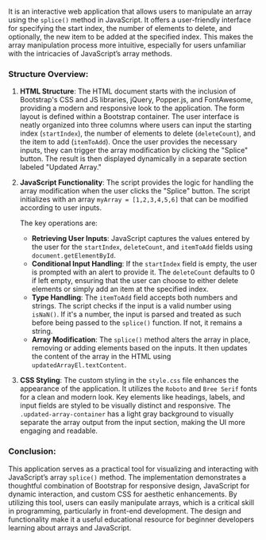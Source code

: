 It is an interactive web application that allows users to manipulate an array using the `splice()` method in JavaScript. It offers a user-friendly interface for specifying the start index, the number of elements to delete, and optionally, the new item to be added at the specified index. This makes the array manipulation process more intuitive, especially for users unfamiliar with the intricacies of JavaScript’s array methods.

### Structure Overview:
1. **HTML Structure**: 
   The HTML document starts with the inclusion of Bootstrap's CSS and JS libraries, jQuery, Popper.js, and FontAwesome, providing a modern and responsive look to the application. The form layout is defined within a Bootstrap container. The user interface is neatly organized into three columns where users can input the starting index (`startIndex`), the number of elements to delete (`deleteCount`), and the item to add (`itemToAdd`). Once the user provides the necessary inputs, they can trigger the array modification by clicking the "Splice" button. The result is then displayed dynamically in a separate section labeled "Updated Array."

2. **JavaScript Functionality**:
   The script provides the logic for handling the array modification when the user clicks the "Splice" button. The script initializes with an array `myArray = [1,2,3,4,5,6]` that can be modified according to user inputs.

   The key operations are:
   - **Retrieving User Inputs**: JavaScript captures the values entered by the user for the `startIndex`, `deleteCount`, and `itemToAdd` fields using `document.getElementById`.
   - **Conditional Input Handling**: If the `startIndex` field is empty, the user is prompted with an alert to provide it. The `deleteCount` defaults to 0 if left empty, ensuring that the user can choose to either delete elements or simply add an item at the specified index.
   - **Type Handling**: The `itemToAdd` field accepts both numbers and strings. The script checks if the input is a valid number using `isNaN()`. If it's a number, the input is parsed and treated as such before being passed to the `splice()` function. If not, it remains a string.
   - **Array Modification**: The `splice()` method alters the array in place, removing or adding elements based on the inputs. It then updates the content of the array in the HTML using `updatedArrayEl.textContent`.

3. **CSS Styling**:
   The custom styling in the `style.css` file enhances the appearance of the application. It utilizes the `Roboto` and `Bree Serif` fonts for a clean and modern look. Key elements like headings, labels, and input fields are styled to be visually distinct and responsive. The `.updated-array-container` has a light gray background to visually separate the array output from the input section, making the UI more engaging and readable.

### Conclusion:
This application serves as a practical tool for visualizing and interacting with JavaScript’s array `splice()` method. The implementation demonstrates a thoughtful combination of Bootstrap for responsive design, JavaScript for dynamic interaction, and custom CSS for aesthetic enhancements. By utilizing this tool, users can easily manipulate arrays, which is a critical skill in programming, particularly in front-end development. The design and functionality make it a useful educational resource for beginner developers learning about arrays and JavaScript.
